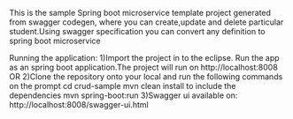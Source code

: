 This is the sample Spring boot microservice template project generated from swagger codegen, where you can create,update and delete particular student.Using swagger specification you can convert any definition to spring boot microservice

Running the application:
1)Import the project in to the eclipse. Run the app as an spring boot application.The project will run on http://localhost:8008 OR
2)Clone the repository onto your local and run the following commands on the prompt
             cd crud-sample
             mvn clean install to include the dependencies
             mvn spring-boot:run
3)Swagger ui available on:
http://localhost:8008/swagger-ui.html
